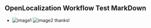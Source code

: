 ## OpenLocalization Workflow Test MarkDown
* ![image1](.\76c76c9d-34db-48a9-906d-9cc3106487fd.png)   ![image2](.\0022afde-b463-4dfb-9a83-c3df912330d7.png) 
thanks!